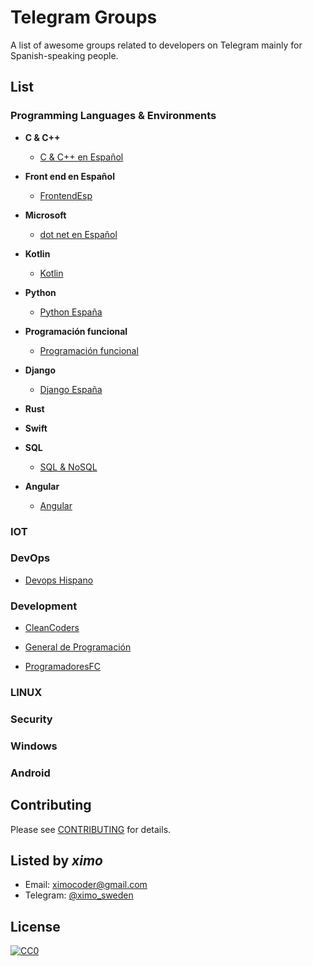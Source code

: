 # Telegram Groups

A list of awesome groups related to developers on Telegram mainly for Spanish-speaking people.

## List

### Programming Languages & Environments

* **C & C++**
  + [C & C++ en Español](https://t.me/programacioncycpp)

* **Front end en Español**
  + [FrontendEsp](https://t.me/frontendsp)

* **Microsoft**
  + [dot net en Español](https://t.me/dotnetesp)  
  
* **Kotlin**
  + [Kotlin](https://t.me/kotlinES)

* **Python**
  + [Python España](https://t.me/PythonEsp)

* **Programación funcional**
  + [Programación funcional](https://t.me/programacionFuncional)

* **Django**
  + [Django España](https://t.me/DjangoEsp)

* **Rust**

* **Swift**

* **SQL**
  + [SQL & NoSQL](https://telegram.me/esequele)

* **Angular**
  + [Angular](https://t.me/AngularWeb)

### IOT

### DevOps
  + [Devops Hispano](https://t.me/Devopshispano)

### Development
  + [CleanCoders](https://t.me/cleancoders)
  
  + [General de Programación](https://t.me/general_programacion)  
  
  + [ProgramadoresFC](https://telegram.me/joinchat/ANYQND6h0vexAk2WZQd8Rw) 
  

### LINUX

### Security

### Windows

### Android


## Contributing
Please see [CONTRIBUTING](Contributing.md) for details.

## Listed by *ximo*
- Email: ximocoder@gmail.com
- Telegram: [@ximo_sweden](https://t.me/ximo_sweden)

## License

[![CC0](https://i.creativecommons.org/p/zero/1.0/88x31.png)](https://creativecommons.org/publicdomain/zero/1.0/)


